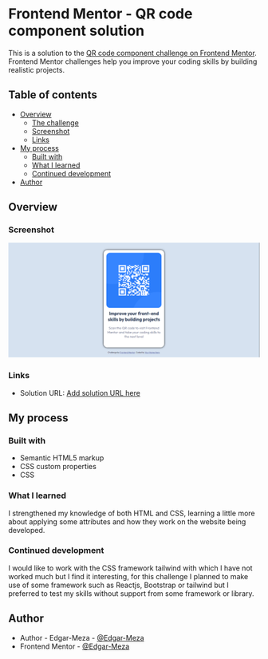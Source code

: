 # Frontend Mentor - QR code component solution

This is a solution to the [QR code component challenge on Frontend Mentor](https://www.frontendmentor.io/challenges/qr-code-component-iux_sIO_H). Frontend Mentor challenges help you improve your coding skills by building realistic projects. 

## Table of contents

- [Overview](#overview)
  - [The challenge](#the-challenge)
  - [Screenshot](#screenshot)
  - [Links](#links)
- [My process](#my-process)
  - [Built with](#built-with)
  - [What I learned](#what-i-learned)
  - [Continued development](#continued-development)
- [Author](#author)


## Overview

### Screenshot

![](images/preview.png)


### Links

- Solution URL: [Add solution URL here](https://edgar-meza.github.io/QR_Code_Component/)

## My process

### Built with

- Semantic HTML5 markup
- CSS custom properties
- CSS 


### What I learned

I strengthened my knowledge of both HTML and CSS, learning a little more about applying some attributes and how they work on the website being developed.

### Continued development

I would like to work with the CSS framework tailwind with which I have not worked much but I find it interesting, for this challenge I planned to make use of some framework such as Reactjs, Bootstrap or tailwind but I preferred to test my skills without support from some framework or library.


## Author

- Author - Edgar-Meza - [@Edgar-Meza](https://github.com/Edgar-Meza)
- Frontend Mentor - [@Edgar-Meza](https://www.frontendmentor.io/profile/Edgar-Meza)
